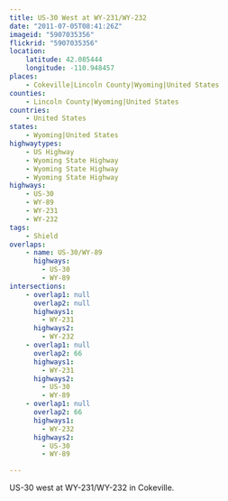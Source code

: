 ```yaml
---
title: US-30 West at WY-231/WY-232
date: "2011-07-05T08:41:26Z"
imageid: "5907035356"
flickrid: "5907035356"
location:
    latitude: 42.085444
    longitude: -110.948457
places:
    - Cokeville|Lincoln County|Wyoming|United States
counties:
    - Lincoln County|Wyoming|United States
countries:
    - United States
states:
    - Wyoming|United States
highwaytypes:
    - US Highway
    - Wyoming State Highway
    - Wyoming State Highway
    - Wyoming State Highway
highways:
    - US-30
    - WY-89
    - WY-231
    - WY-232
tags:
    - Shield
overlaps:
    - name: US-30/WY-89
      highways:
        - US-30
        - WY-89
intersections:
    - overlap1: null
      overlap2: null
      highways1:
        - WY-231
      highways2:
        - WY-232
    - overlap1: null
      overlap2: 66
      highways1:
        - WY-231
      highways2:
        - US-30
        - WY-89
    - overlap1: null
      overlap2: 66
      highways1:
        - WY-232
      highways2:
        - US-30
        - WY-89

---
```

US-30 west at WY-231/WY-232 in Cokeville.